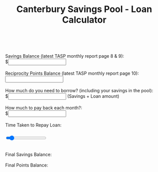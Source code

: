 <html lang="en">
<head>
  <meta charset="utf-8">

  <title>Canterbury Savings Pool - Loan Calculator</title>

  <link rel="stylesheet" type="text/css" href="stylesheet.css" media="screen" />
</head>

<body>
<header><h1>Canterbury Savings Pool - Loan Calculator</h1></header>
  <br>
  <br>
  <section>
    <label>Savings Balance (latest TASP monthly report page 8 & 9):</label><br>
    <label>$</label><input type="number" step='20' min='0' id = "savings-amount" required/> <br><br>
    <label>Reciprocity Points Balance (latest TASP monthly report page 10):</label><br>
    <label></label><input type="number" step='100' min='0' id = "savings-points" required/> <br><br>
    <label>How much do you need to borrow? (including your savings in the pool):</label><br>
    <label>$</label><input type="number" step='20' min='0' id = "loan-amount" required/>
	<label id='loan-amount-details'>(Savings + Loan amount)</label><br><br>
    <label>How much to pay back each month?:</label><br>
    <label>$</label><input type="number" step='20' min='0' id = "repayment-amount" required/> <br><br>
    <!--<input type="button" value="Calculate" name="calculate" id = "calculate"/> <br><br>-->
    <label>Time Taken to Repay Loan:   </label><h3 id='payback-time'></h3>
	<div class="slidecontainer">
		<input type="range" min="0" max="120" step='1' value="12" class="slider" id="myRange">
	</div>
	<br><br>
	<label>Final Savings Balance:</label>
	<label id='savings-amount-final'></label><br><br>
	<label>Final Points Balance:</label>
	<label id='savings-points-final'></label><br><br>
  </section>
  <script src="script.js"></script>
</body>
</html>
